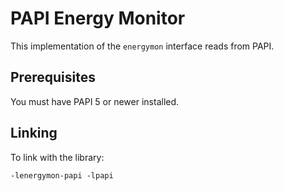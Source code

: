 # PAPI Energy Monitor

This implementation of the `energymon` interface reads from PAPI.

## Prerequisites

You must have PAPI 5 or newer installed.

## Linking

To link with the library:

```
-lenergymon-papi -lpapi
```
